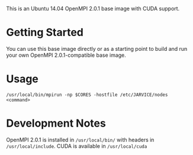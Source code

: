 This is an Ubuntu 14.04 OpenMPI 2.0.1 base image with CUDA support.

# Getting Started

You can use this base image directly or as a starting point to build and run your own OpenMPI 2.0.1-compatible base image.

# Usage

`/usr/local/bin/mpirun -np $CORES -hostfile /etc/JARVICE/nodes <command>`

# Development Notes

OpenMPI 2.0.1 is installed in `/usr/local/bin/` with headers in `/usr/local/include`. CUDA is available in `/usr/local/cuda`
